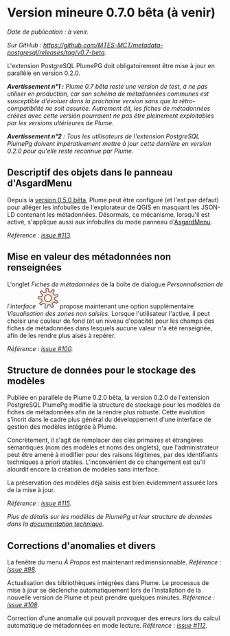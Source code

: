 # Version mineure 0.7.0 bêta (à venir)

*Date de publication : à venir.*

*Sur GitHub : https://github.com/MTES-MCT/metadata-postgresql/releases/tag/v0.7-beta.*

L'extension PostgreSQL PlumePG doit obligatoirement être mise à jour en parallèle en version 0.2.0.

_**Avertissement n°1 :** Plume 0.7 bêta reste une version de test, à ne pas utiliser en production, car son schéma de métadonnées communes est susceptible d'évoluer dans la prochaine version sans que la rétro-compatibilité ne soit assurée. Autrement dit, les fiches de métadonnées créées avec cette version pourraient ne pas être pleinement exploitables par les versions ultérieures de Plume._ 

_**Avertissement n°2 :** Tous les utilisateurs de l'extension PostgreSQL PlumePg doivent impérativement mettre à jour cette dernière en version 0.2.0 pour qu'elle reste reconnue par Plume._ 

## Descriptif des objets dans le panneau d'AsgardMenu

Depuis la [version 0.5.0 bêta](./v0_5_0_beta.md), Plume peut être configuré (et l'est par défaut) pour alléger les infobulles de l'explorateur de QGIS en masquant les JSON-LD contenant les métadonnées. Désormais, ce mécanisme, lorsqu'il est activé, s'applique aussi aux infobulles du mode panneau d'[AsgardMenu](https://snum.scenari-community.org/Asgard/Documentation/co/SEC_AsgardMenu.html). 

*Référence : [issue #113](https://github.com/MTES-MCT/metadata-postgresql/issues/113).*

## Mise en valeur des métadonnées non renseignées

L'onglet *Fiches de métadonnées* de la boîte de dialogue *Personnalisation de l'interface* ![configuration.svg](../../plume/icons/general/configuration.svg) propose maintenant une option supplémentaire *Visualisation des zones non saisies*. Lorsque l'utilisateur l'active, il peut choisir une couleur de fond (et un niveau d'opacité) pour les champs des fiches de métadonnées dans lesquels aucune valeur n'a été renseignée, afin de les rendre plus aisés à repérer.

*Référence : [issue #100](https://github.com/MTES-MCT/metadata-postgresql/issues/100).*

## Structure de données pour le stockage des modèles

Publiée en parallèle de Plume 0.2.0 bêta, la version 0.2.0 de l'extension PostgreSQL PlumePg modifie la structure de stockage pour les modèles de fiches de métadonnées afin de la rendre plus robuste. Cette évolution s'incrit dans le cadre plus général du développement d'une interface de gestion des modèles intégrée à Plume.

Concrètement, il s'agit de remplacer des clés primaires et étrangères sémantiques (nom des modèles et noms des onglets), que l'administrateur peut être amené à modifier pour des raisons légitimes, par des identifiants techniques a priori stables. L'inconvénient de ce changement est qu'il alourdit encore la création de modèles sans interface.

La préservation des modèles déjà saisis est bien évidemment assurée lors de la mise à jour.

*Référence : [issue #115](https://github.com/MTES-MCT/metadata-postgresql/issues/115).*

*Plus de détails sur les modèles de PlumePg et leur structure de données dans la [documentation technique](../usage/modeles_de_formulaire.md#gestion-dans-postgresql).*

## Corrections d'anomalies et divers

La fenêtre du menu *À Propos* est maintenant redimensionnable. *Référence : [issue #98](https://github.com/MTES-MCT/metadata-postgresql/issues/98).*

Actualisation des bibliothèques intégrées dans Plume. Le processus de mise à jour se déclenche automatiquement lors de l'installation de la nouvelle version de Plume et peut prendre quelques minutes. *Référence : [issue #108](https://github.com/MTES-MCT/metadata-postgresql/issues/108).*

Correction d'une anomalie qui pouvait provoquer des erreurs lors du calcul automatique de métadonnées en mode lecture. *Référence : [issue #112](https://github.com/MTES-MCT/metadata-postgresql/issues/112).*

